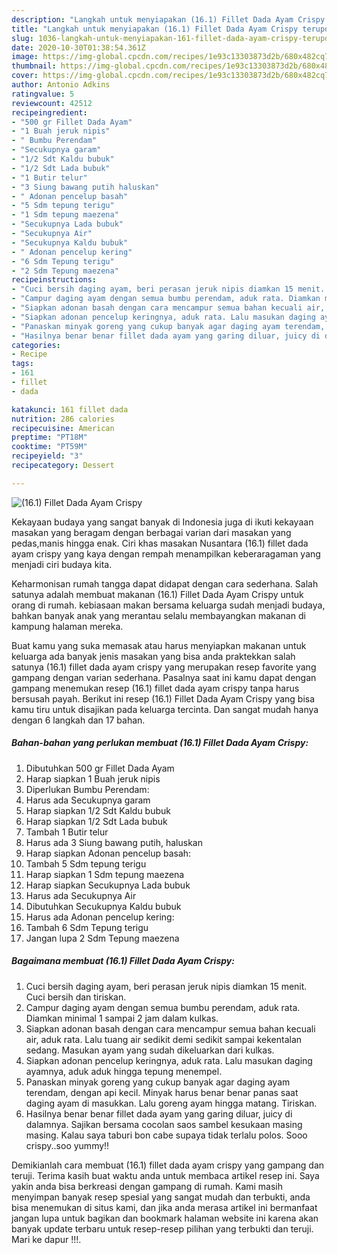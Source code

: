 ```yaml
---
description: "Langkah untuk menyiapakan (16.1) Fillet Dada Ayam Crispy terupdate"
title: "Langkah untuk menyiapakan (16.1) Fillet Dada Ayam Crispy terupdate"
slug: 1036-langkah-untuk-menyiapakan-161-fillet-dada-ayam-crispy-terupdate
date: 2020-10-30T01:38:54.361Z
image: https://img-global.cpcdn.com/recipes/1e93c13303873d2b/680x482cq70/161-fillet-dada-ayam-crispy-foto-resep-utama.jpg
thumbnail: https://img-global.cpcdn.com/recipes/1e93c13303873d2b/680x482cq70/161-fillet-dada-ayam-crispy-foto-resep-utama.jpg
cover: https://img-global.cpcdn.com/recipes/1e93c13303873d2b/680x482cq70/161-fillet-dada-ayam-crispy-foto-resep-utama.jpg
author: Antonio Adkins
ratingvalue: 5
reviewcount: 42512
recipeingredient:
- "500 gr Fillet Dada Ayam"
- "1 Buah jeruk nipis"
- " Bumbu Perendam"
- "Secukupnya garam"
- "1/2 Sdt Kaldu bubuk"
- "1/2 Sdt Lada bubuk"
- "1 Butir telur"
- "3 Siung bawang putih haluskan"
- " Adonan pencelup basah"
- "5 Sdm tepung terigu"
- "1 Sdm tepung maezena"
- "Secukupnya Lada bubuk"
- "Secukupnya Air"
- "Secukupnya Kaldu bubuk"
- " Adonan pencelup kering"
- "6 Sdm Tepung terigu"
- "2 Sdm Tepung maezena"
recipeinstructions:
- "Cuci bersih daging ayam, beri perasan jeruk nipis diamkan 15 menit. Cuci bersih dan tiriskan."
- "Campur daging ayam dengan semua bumbu perendam, aduk rata. Diamkan minimal 1 sampai 2 jam dalam kulkas."
- "Siapkan adonan basah dengan cara mencampur semua bahan kecuali air, aduk rata. Lalu tuang air sedikit demi sedikit sampai kekentalan sedang. Masukan ayam yang sudah dikeluarkan dari kulkas."
- "Siapkan adonan pencelup keringnya, aduk rata. Lalu masukan daging ayamnya, aduk aduk hingga tepung menempel."
- "Panaskan minyak goreng yang cukup banyak agar daging ayam terendam, dengan api kecil. Minyak harus benar benar panas saat daging ayam di masukkan. Lalu goreng ayam hingga matang. Tiriskan."
- "Hasilnya benar benar fillet dada ayam yang garing diluar, juicy di dalamnya. Sajikan bersama cocolan saos sambel kesukaan masing masing. Kalau saya taburi bon cabe supaya tidak terlalu polos. Sooo crispy..soo yummy!!"
categories:
- Recipe
tags:
- 161
- fillet
- dada

katakunci: 161 fillet dada 
nutrition: 286 calories
recipecuisine: American
preptime: "PT18M"
cooktime: "PT59M"
recipeyield: "3"
recipecategory: Dessert

---
```



![(16.1) Fillet Dada Ayam Crispy](https://img-global.cpcdn.com/recipes/1e93c13303873d2b/680x482cq70/161-fillet-dada-ayam-crispy-foto-resep-utama.jpg)

Kekayaan budaya yang sangat banyak di Indonesia juga di ikuti kekayaan masakan yang beragam dengan berbagai varian dari masakan yang pedas,manis hingga enak. Ciri khas masakan Nusantara (16.1) fillet dada ayam crispy yang kaya dengan rempah menampilkan keberaragaman yang menjadi ciri budaya kita.




Keharmonisan rumah tangga dapat didapat dengan cara sederhana. Salah satunya adalah membuat makanan (16.1) Fillet Dada Ayam Crispy untuk orang di rumah. kebiasaan makan bersama keluarga sudah menjadi budaya, bahkan banyak anak yang merantau selalu membayangkan makanan di kampung halaman mereka.

Buat kamu yang suka memasak atau harus menyiapkan makanan untuk keluarga ada banyak jenis masakan yang bisa anda praktekkan salah satunya (16.1) fillet dada ayam crispy yang merupakan resep favorite yang gampang dengan varian sederhana. Pasalnya saat ini kamu dapat dengan gampang menemukan resep (16.1) fillet dada ayam crispy tanpa harus bersusah payah.
Berikut ini resep (16.1) Fillet Dada Ayam Crispy yang bisa kamu tiru untuk disajikan pada keluarga tercinta. Dan sangat mudah hanya dengan 6 langkah dan 17 bahan.


<!--inarticleads1-->

##### Bahan-bahan yang perlukan membuat (16.1) Fillet Dada Ayam Crispy:

1. Dibutuhkan 500 gr Fillet Dada Ayam
1. Harap siapkan 1 Buah jeruk nipis
1. Diperlukan  Bumbu Perendam:
1. Harus ada Secukupnya garam
1. Harap siapkan 1/2 Sdt Kaldu bubuk
1. Harap siapkan 1/2 Sdt Lada bubuk
1. Tambah 1 Butir telur
1. Harus ada 3 Siung bawang putih, haluskan
1. Harap siapkan  Adonan pencelup basah:
1. Tambah 5 Sdm tepung terigu
1. Harap siapkan 1 Sdm tepung maezena
1. Harap siapkan Secukupnya Lada bubuk
1. Harus ada Secukupnya Air
1. Dibutuhkan Secukupnya Kaldu bubuk
1. Harus ada  Adonan pencelup kering:
1. Tambah 6 Sdm Tepung terigu
1. Jangan lupa 2 Sdm Tepung maezena




<!--inarticleads2-->

##### Bagaimana membuat  (16.1) Fillet Dada Ayam Crispy:

1. Cuci bersih daging ayam, beri perasan jeruk nipis diamkan 15 menit. Cuci bersih dan tiriskan.
1. Campur daging ayam dengan semua bumbu perendam, aduk rata. Diamkan minimal 1 sampai 2 jam dalam kulkas.
1. Siapkan adonan basah dengan cara mencampur semua bahan kecuali air, aduk rata. Lalu tuang air sedikit demi sedikit sampai kekentalan sedang. Masukan ayam yang sudah dikeluarkan dari kulkas.
1. Siapkan adonan pencelup keringnya, aduk rata. Lalu masukan daging ayamnya, aduk aduk hingga tepung menempel.
1. Panaskan minyak goreng yang cukup banyak agar daging ayam terendam, dengan api kecil. Minyak harus benar benar panas saat daging ayam di masukkan. Lalu goreng ayam hingga matang. Tiriskan.
1. Hasilnya benar benar fillet dada ayam yang garing diluar, juicy di dalamnya. Sajikan bersama cocolan saos sambel kesukaan masing masing. Kalau saya taburi bon cabe supaya tidak terlalu polos. Sooo crispy..soo yummy!!




Demikianlah cara membuat (16.1) fillet dada ayam crispy yang gampang dan teruji. Terima kasih buat waktu anda untuk membaca artikel resep ini. Saya yakin anda bisa berkreasi dengan gampang di rumah. Kami masih menyimpan banyak resep spesial yang sangat mudah dan terbukti, anda bisa menemukan di situs kami, dan jika anda merasa artikel ini bermanfaat jangan lupa untuk bagikan dan bookmark halaman website ini karena akan banyak update terbaru untuk resep-resep pilihan yang terbukti dan teruji. Mari ke dapur !!!. 
